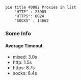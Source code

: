 
```mermaid
pie title 40082 Proxies in list
    "HTTP" : 23985
    "HTTPS": 6024
    "SOCKS" : 14662
```

### Some Info
#### Average Timeout

- mixed: 3.0s
- http: 1.5s
- https: 8.7s
- socks: 6.4s